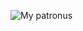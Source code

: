 ![My patronus](https://www.sudinfo.be/sites/default/files/dpistyles_v2/ena_sp_16_9_illustration_principale/2017/08/16/node_8385/27269/public/2017/08/16/B9712892419Z.1_20170816144635_000+GM19K1BPL.1-0.jpg?itok=KPpxGH-m1530670096)
